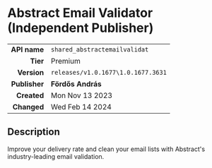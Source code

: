 # Abstract Email Validator (Independent Publisher)
| | |
|-:|-|
|**API name**|`shared_abstractemailvalidat`|
|**Tier**|Premium|
|**Version**|`releases/v1.0.1677\1.0.1677.3631`|
|**Publisher**|**Fördős András**|
|**Created**|Mon Nov 13 2023|
|**Changed**|Wed Feb 14 2024|

## Description
Improve your delivery rate and clean your email lists with Abstract's industry-leading email validation.
